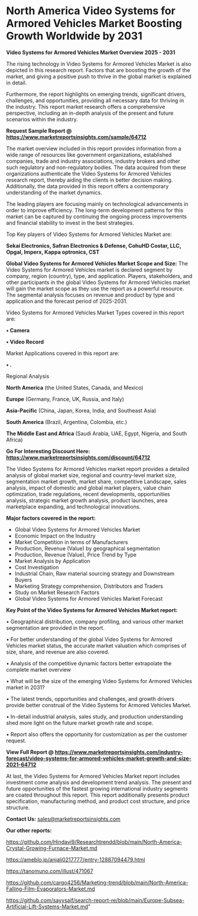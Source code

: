# North America Video Systems for Armored Vehicles Market Boosting Growth Worldwide by 2031

<Strong> Video Systems for Armored Vehicles Market Overview 2025 - 2031</strong>

The rising technology in Video Systems for Armored Vehicles Market is also depicted in this research report. Factors that are boosting the growth of the market, and giving a positive push to thrive in the global market is explained in detail.

Furthermore, the report highlights on emerging trends, significant drivers, challenges, and opportunities, providing all necessary data for thriving in the industry. This report market research offers a comprehensive perspective, including an in-depth analysis of the present and future scenarios within the industry.

<strong>Request Sample Report @ <a href=https://www.marketreportsinsights.com/sample/64712>https://www.marketreportsinsights.com/sample/64712</a></strong>

The market overview included in this report provides information from a wide range of resources like government organizations, established companies, trade and industry associations, industry brokers and other such regulatory and non-regulatory bodies. The data acquired from these organizations authenticate the Video Systems for Armored Vehicles research report, thereby aiding the clients in better decision making. Additionally, the data provided in this report offers a contemporary understanding of the market dynamics.

The leading players are focusing mainly on technological advancements in order to improve efficiency. The long-term development patterns for this market can be captured by continuing the ongoing process improvements and financial stability to invest in the best strategies.

Top Key players of Video Systems for Armored Vehicles Market are:

<strong>Sekai Electronics, Safran Electronics & Defense, CohuHD Costar, LLC, Opgal, Imperx, Kappa optronics, CST</strong>

<strong><b>Global Video Systems for Armored Vehicles Market Scope and Size:</b></strong>
The Video Systems for Armored Vehicles market is declared segment by company, region (country), type, and application. Players, stakeholders, and other participants in the global Video Systems for Armored Vehicles market will gain the market scope as they use the report as a powerful resource. The segmental analysis focuses on revenue and product by type and application and the forecast period of 2025-2031.

Video Systems for Armored Vehicles Market Types covered in this report are:

<strong>• Camera

• Video Record</strong>

Market Applications covered in this report are:

<strong>• .</strong> 

Regional Analysis

<strong>North America</strong> (the United States, Canada, and Mexico)

<strong>Europe</strong> (Germany, France, UK, Russia, and Italy)

<strong>Asia-Pacific</strong> (China, Japan, Korea, India, and Southeast Asia)

<strong>South America</strong> (Brazil, Argentina, Colombia, etc.)

<strong>The Middle East and Africa</strong> (Saudi Arabia, UAE, Egypt, Nigeria, and South Africa)

<strong>Go For Interesting Discount Here: <a href=https://www.marketreportsinsights.com/discount/64712>https://www.marketreportsinsights.com/discount/64712</a></strong>

The Video Systems for Armored Vehicles market report provides a detailed analysis of global market size, regional and country-level market size, segmentation market growth, market share, competitive Landscape, sales analysis, impact of domestic and global market players, value chain optimization, trade regulations, recent developments, opportunities analysis, strategic market growth analysis, product launches, area marketplace expanding, and technological innovations.

<strong><b>Major factors covered in the report:</b></strong>
<ul>
  <li>Global Video Systems for Armored Vehicles Market </li>
  <li>Economic Impact on the Industry</li>
  <li>Market Competition in terms of Manufacturers</li>
  <li>Production, Revenue (Value) by geographical segmentation</li>
  <li>Production, Revenue (Value), Price Trend by Type</li>
  <li>Market Analysis by Application</li>
  <li>Cost Investigation</li>
  <li>Industrial Chain, Raw material sourcing strategy and Downstream Buyers</li>
  <li>Marketing Strategy comprehension, Distributors and Traders</li>
  <li>Study on Market Research Factors</li>
  <li>Global Video Systems for Armored Vehicles Market Forecast</li>
</ul>

<strong><b>Key Point of the Video Systems for Armored Vehicles Market report:</b></strong>

• Geographical distribution, company profiling, and various other market segmentation are provided in the report.

• For better understanding of the global Video Systems for Armored Vehicles market status, the accurate market valuation which comprises of size, share, and revenue are also covered.

• Analysis of the competitive dynamic factors better extrapolate the complete market overview

• What will be the size of the emerging Video Systems for Armored Vehicles market in 2031?

• The latest trends, opportunities and challenges, and growth drivers provide better construal of the Video Systems for Armored Vehicles Market.

• In-detail industrial analysis, sales study, and production understanding shed more light on the future market growth rate and scope.

• Report also offers the opportunity for customization as per the customer request.

<strong><b>View Full Report @ <a href=https://www.marketreportsinsights.com/industry-forecast/video-systems-for-armored-vehicles-market-growth-and-size-2021-64712>https://www.marketreportsinsights.com/industry-forecast/video-systems-for-armored-vehicles-market-growth-and-size-2021-64712</a></b></strong>


At last, the Video Systems for Armored Vehicles Market report includes investment come analysis and development trend analysis. The present and future opportunities of the fastest growing international industry segments are coated throughout this report. This report additionally presents product specification, manufacturing method, and product cost structure, and price structure.

<strong>Contact Us:</strong>
sales@marketreportsinsights.com

<strong>Our other reports:</strong>

<a href=https://github.com/Hindavi9/Researchtrendd/blob/main/North-America-Crystal-Growing-Furnace-Market.md>https://github.com/Hindavi9/Researchtrendd/blob/main/North-America-Crystal-Growing-Furnace-Market.md</a>

<a href=https://ameblo.jp/anjali0217777/entry-12887094479.html>https://ameblo.jp/anjali0217777/entry-12887094479.html</a>

<a href=https://tanomuno.com/illust/471067>https://tanomuno.com/illust/471067</a>

<a href=https://github.com/cargo4256/Marketing-trend/blob/main/North-America-Falling-Film-Evaporators-Market.md>https://github.com/cargo4256/Marketing-trend/blob/main/North-America-Falling-Film-Evaporators-Market.md</a>

<a href=https://github.com/sayysaif/search-report-re/blob/main/Europe-Subsea-Artificial-Lift-Systems-Market.md>https://github.com/sayysaif/search-report-re/blob/main/Europe-Subsea-Artificial-Lift-Systems-Market.md</a>"
